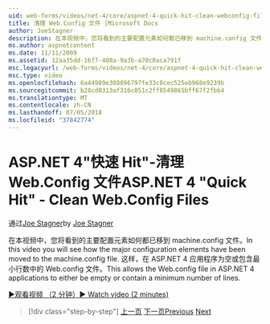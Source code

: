```yaml
---
uid: web-forms/videos/net-4/core/aspnet-4-quick-hit-clean-webconfig-files
title: 清理 Web.Config 文件 |Microsoft Docs
author: JoeStagner
description: 在本视频中，您将看到的主要配置元素如何都已移到 machine.config 文件。 这样，在 ASP.NET 4 应用程序的 Web.config 文件...
ms.author: aspnetcontent
ms.date: 11/11/2009
ms.assetid: 12aa35dd-16f7-408a-9a3b-a70c0aca791f
msc.legacyurl: /web-forms/videos/net-4/core/aspnet-4-quick-hit-clean-webconfig-files
msc.type: video
ms.openlocfilehash: 6a44989e308096797fe33c8cec525eb968e9239b
ms.sourcegitcommit: b28cd0313af316c051c2ff8549865bff67f2fbb4
ms.translationtype: MT
ms.contentlocale: zh-CN
ms.lasthandoff: 07/05/2018
ms.locfileid: "37842774"
---
```

<a name="aspnet-4-quick-hit---clean-webconfig-files"></a><span data-ttu-id="e0046-104">ASP.NET 4"快速 Hit"-清理 Web.Config 文件</span><span class="sxs-lookup"><span data-stu-id="e0046-104">ASP.NET 4 "Quick Hit" - Clean Web.Config Files</span></span>
====================
<span data-ttu-id="e0046-105">通过[Joe Stagner](https://github.com/JoeStagner)</span><span class="sxs-lookup"><span data-stu-id="e0046-105">by [Joe Stagner](https://github.com/JoeStagner)</span></span>

<span data-ttu-id="e0046-106">在本视频中，您将看到的主要配置元素如何都已移到 machine.config 文件。</span><span class="sxs-lookup"><span data-stu-id="e0046-106">In this video you will see how the major configuration elements have been moved to the machine.config file.</span></span> <span data-ttu-id="e0046-107">这样，在 ASP.NET 4 应用程序为空或包含最小行数中的 Web.config 文件。</span><span class="sxs-lookup"><span data-stu-id="e0046-107">This allows the Web.config file in ASP.NET 4 applications to either be empty or contain a minimum number of lines.</span></span>

[<span data-ttu-id="e0046-108">&#9654;观看视频 （2 分钟）</span><span class="sxs-lookup"><span data-stu-id="e0046-108">&#9654; Watch video (2 minutes)</span></span>](https://channel9.msdn.com/Blogs/ASP-NET-Site-Videos/aspnet-4-quick-hit-clean-webconfig-files)

> [!div class="step-by-step"]
> <span data-ttu-id="e0046-109">[上一页](aspnet-4-quick-hit-auto-start.md)
> [下一页](aspnet-4-quick-hit-predictable-client-ids.md)</span><span class="sxs-lookup"><span data-stu-id="e0046-109">[Previous](aspnet-4-quick-hit-auto-start.md)
[Next](aspnet-4-quick-hit-predictable-client-ids.md)</span></span>
